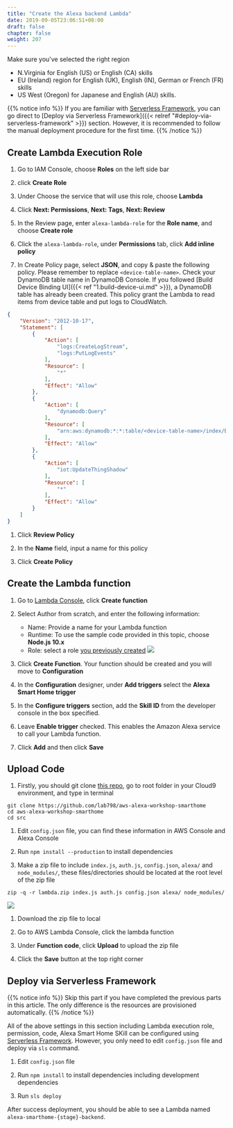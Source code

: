 ```yaml
---
title: "Create the Alexa backend Lambda"
date: 2019-09-05T23:06:51+08:00
draft: false
chapter: false
weight: 207
---
```



Make sure you've selected the right region

* N.Virginia for English (US) or English (CA) skills
* EU (Ireland) region for English (UK), English (IN), German or French (FR) skills
* US West (Oregon) for Japanese and English (AU) skills.

{{% notice info %}}
If you are familiar with [Serverless Framework](https://serverless.com/), you can 
go direct to [Deploy via Serverless Framework]({{< relref "#deploy-via-serverless-framework" >}})
section. However, it is recommended to follow the manual deployment procedure
for the first time.
{{% /notice %}}


## Create Lambda Execution Role

1. Go to IAM Console, choose **Roles** on the left side bar

1. click **Create Role**

1. Under Choose the service that will use this role, choose **Lambda**

1. Click **Next: Permissions**, **Next: Tags**, **Next: Review**

1. In the Review page, enter `alexa-lambda-role` for the **Role name**, and choose **Create role**

1. Click the `alexa-lambda-role`, under **Permissions** tab, click **Add inline policy**

1. In Create Policy page, select **JSON**, and copy & paste the following policy. Please remember to 
replace `<device-table-name>`. Check your DynamoDB table name in DynamoDB 
Console. If you followed [Build Device Binding UI]({{< ref "1.build-device-ui.md" >}}),
a DynamoDB table has already been created. This policy grant the Lambda to read items from device table and put logs 
to CloudWatch.
```json
{
    "Version": "2012-10-17",
    "Statement": [
        {
            "Action": [
                "logs:CreateLogStream",
                "logs:PutLogEvents"
            ],
            "Resource": [
                "*"
            ],
            "Effect": "Allow"
        },
        {
            "Action": [
                "dynamodb:Query"
            ],
            "Resource": [
                "arn:aws:dynamodb:*:*:table/<device-table-name>/index/ByUsernameThingName"
            ],
            "Effect": "Allow"
        },
        {
            "Action": [
                "iot:UpdateThingShadow"
            ],
            "Resource": [
                "*"
            ],
            "Effect": "Allow"
        }
    ]
}
```

1. Click **Review Policy**

1. In the **Name** field, input a name for this policy

1. Click **Create Policy**

## Create the Lambda function

1. Go to [Lambda Console](https://console.aws.amazon.com/lambda/home?region=us-east-1), click **Create function**

1. Select Author from scratch, and enter the following information:
    - Name: Provide a name for your Lambda function
    - Runtime: To use the sample code provided in this topic, choose **Node.js 10.x**
    - Role: select a role [you previously created](#create-lambda-execution-role)
    ![](/images/smart-home/create-lambda-1.png)

1. Click **Create Function**. Your function should be created and you will move to **Configuration**

1. In the **Configuration** designer, under **Add triggers** select the **Alexa Smart Home trigger**

1. In the **Configure triggers** section, add the **Skill ID** from the developer console in the box specified. 

1. Leave **Enable trigger** checked. This enables the Amazon Alexa service to call your Lambda 
function. 

1. Click **Add** and then click **Save**

## Upload Code
1. Firstly, you should git clone [this repo](https://github.com/lab798/aws-alexa-workshop-smarthome), 
go to root folder in your Cloud9 environment, and type in terminal
```shell
git clone https://github.com/lab798/aws-alexa-workshop-smarthome
cd aws-alexa-workshop-smarthome
cd src
```

1. Edit `config.json` file, you can find these information in AWS Console and Alexa 
Console

1. Run `npm install --production` to install dependencies

1. Make a zip file to include `index.js`, `auth.js`, `config.json`, `alexa/` and `node_modules/`,
these files/directories should be located at the root level of the zip file
```
zip -q -r lambda.zip index.js auth.js config.json alexa/ node_modules/
```
![](/images/smart-home/lambda-file-structure.png)

1. Download the zip file to local 

1. Go to AWS Lambda Console, click the lambda function

1. Under **Function code**, click **Upload** to upload the zip file

1. Click the **Save** button at the top right corner


## Deploy via Serverless Framework

{{% notice info %}}
Skip this part if you have completed the previous parts in this article. The only difference
is the resources are provisioned automatically.
{{% /notice %}}

All of the above settings in this section including Lambda execution role, permission, code, 
Alexa Smart Home SKill can be configured using [Serverless Framework](https://serverless.com/). 
However, you only need to edit `config.json` file and deploy via `sls` command.

1. Edit `config.json` file

1. Run `npm install` to install dependencies including development dependencies

1. Run `sls deploy`

After success deployment, you should be able to see a Lambda named 
`alexa-smarthome-{stage}-backend`.


